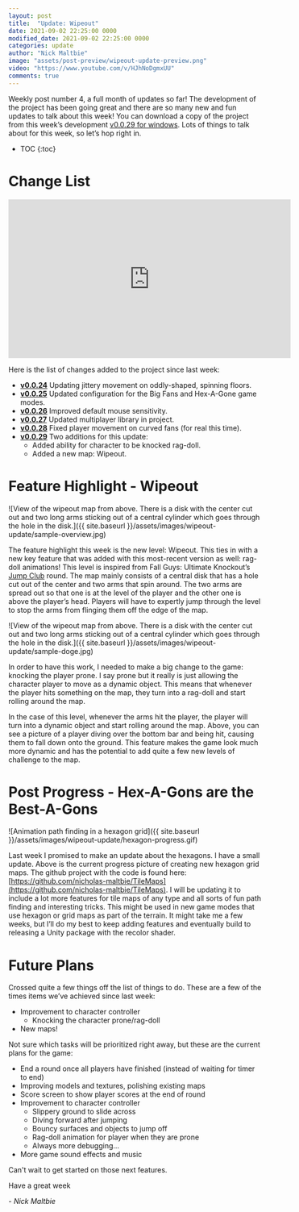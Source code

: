 ```yaml
---
layout: post
title:  "Update: Wipeout"
date: 2021-09-02 22:25:00 0000
modified_date: 2021-09-02 22:25:00 0000
categories: update
author: "Nick Maltbie"
image: "assets/post-preview/wipeout-update-preview.png"
video: "https://www.youtube.com/v/HJhNoDgmxUU"
comments: true
---
```


Weekly post number 4, a full month of updates so far! The development of the project has been going great and there are
so many new and fun updates to talk about this week! You can download a copy of the project from this week’s development
[v0.0.29 for windows](https://drive.google.com/file/d/1DWAvXPaDGaUKYqetAFBEqMVZ-aHcrfWS/view?usp=sharing). Lots of
things to talk about for this week, so let’s hop right in.

* TOC
{:toc}

# Change List

<div class="container">
<iframe width="560" height="315" src="https://www.youtube.com/embed/HJhNoDgmxUU" title="YouTube video player" frameborder="0" allow="accelerometer; autoplay; clipboard-write; encrypted-media; gyroscope; picture-in-picture" allowfullscreen class="video"></iframe>
</div>

Here is the list of changes added to the project since last week:
* **[v0.0.24](https://github.com/nicholas-maltbie/FallingParkour/pull/31)** Updating jittery movement on oddly-shaped,
  spinning floors. 
* **[v0.0.25](https://github.com/nicholas-maltbie/FallingParkour/pull/32)** Updated configuration for the Big Fans and
  Hex-A-Gone game modes. 
* **[v0.0.26](https://github.com/nicholas-maltbie/FallingParkour/pull/33)** Improved default mouse sensitivity.
* **[v0.0.27](https://github.com/nicholas-maltbie/FallingParkour/pull/34)** Updated multiplayer library in project. 
* **[v0.0.28](https://github.com/nicholas-maltbie/FallingParkour/pull/35)** Fixed player movement on curved fans (for
  real this time).
* **[v0.0.29](https://github.com/nicholas-maltbie/FallingParkour/pull/36)** Two additions for this update:
    * Added ability for character to be knocked rag-doll.
    * Added a new map: Wipeout.

# Feature Highlight - Wipeout

![View of the wipeout map from above. There is a disk with the center cut out and two long arms sticking out of a
central cylinder which goes through the hole in the disk.]({{ site.baseurl }}/assets/images/wipeout-update/sample-overview.jpg)

The feature highlight this week is the new level: Wipeout. This ties in with a new key feature that was added with this
most-recent version as well: rag-doll animations! This level is inspired from Fall Guys: Ultimate Knockout’s [Jump
Club](https://fallguys.com/rounds/jump-club) round. The map mainly consists of a central disk that has a hole cut out of
the center and two arms that spin around. The two arms are spread out so that one is at the level of the player and the
other one is above the player’s head. Players will have to expertly jump through the level to stop the arms from
flinging them off the edge of the map. 

![View of the wipeout map from above. There is a disk with the center cut out and two long arms sticking out of a
central cylinder which goes through the hole in the disk.]({{ site.baseurl }}/assets/images/wipeout-update/sample-doge.jpg)

In order to have this work, I needed to make a big change to the game: knocking the player prone. I say prone but it
really is just allowing the character player to move as a dynamic object. This means that whenever the player hits
something on the map, they turn into a rag-doll and start rolling around the map.

In the case of this level, whenever the arms hit the player, the player will turn into a dynamic object and start
rolling around the map. Above, you can see a picture of a player diving over the bottom bar and being hit, causing them
to fall down onto the ground. This feature makes the game look much more dynamic and has the potential to add quite a
few new levels of challenge to the map.

# Post Progress - Hex-A-Gons are the Best-A-Gons

![Animation path finding in a hexagon grid]({{ site.baseurl }}/assets/images/wipeout-update/hexagon-progress.gif)

Last week I promised to make an update about the hexagons. I have a small update. Above is the current progress picture
of creating new hexagon grid maps. The github project with the code is found here:
[https://github.com/nicholas-maltbie/TileMaps](https://github.com/nicholas-maltbie/TileMaps). I will be updating it to
include a lot more features for tile maps of any type and all sorts of fun path finding and interesting tricks. This
might be used in new game modes that use hexagon or grid maps as part of the terrain. It might take me a few weeks, but
I’ll do my best to keep adding features and eventually build to releasing a Unity package with the recolor shader.

# Future Plans

Crossed quite a few things off the list of things to do. These are a few of the times items we’ve achieved since last
week:
* Improvement to character controller
    * Knocking the character prone/rag-doll
*	New maps!

Not sure which tasks will be prioritized right away, but these are the current plans for the game:
* End a round once all players have finished (instead of waiting for timer to end)
* Improving models and textures, polishing existing maps
* Score screen to show player scores at the end of round
* Improvement to character controller
    * Slippery ground to slide across
    * Diving forward after jumping
    * Bouncy surfaces and objects to jump off
    * Rag-doll animation for player when they are prone
    * Always more debugging...
* More game sound effects and music

Can't wait to get started on those next features.

Have a great week

\- _Nick Maltbie_
